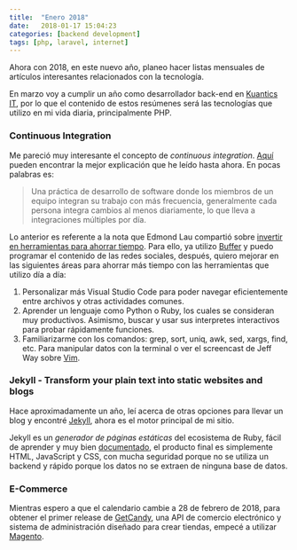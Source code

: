 ```yaml
---
title:  "Enero 2018"
date:   2018-01-17 15:04:23
categories: [backend development]
tags: [php, laravel, internet]
---
```

Ahora con 2018, en este nuevo año, planeo hacer listas mensuales de artículos interesantes relacionados con la tecnología.

En marzo voy a cumplir un año como desarrollador back-end en [Kuantics IT](http://www.kuantics.com/), por lo que el contenido de estos resúmenes será las tecnologías que utilizo en mi vida diaria, principalmente PHP.

### Continuous Integration

Me pareció muy interesante el concepto de _continuous integration_. [Aquí](https://martinfowler.com/articles/continuousIntegration.html) pueden encontrar la mejor explicación que he leído hasta ahora. En pocas palabras es:

> Una práctica de desarrollo de software donde los miembros de un equipo integran su trabajo con más frecuencia, generalmente cada persona integra cambios al menos diariamente, lo que lleva a integraciones múltiples por día. 

Lo anterior es referente a la nota que Edmond Lau compartió sobre [invertir en herramientas para ahorrar tiempo](http://www.effectiveengineer.com/blog/the-compounding-power-of-time-saving-tools). Para ello, ya utilizo [Buffer](https://buffer.com/app) y puedo programar el contenido de las redes sociales, después, quiero mejorar en las siguientes áreas para ahorrar más tiempo con las herramientas que utilizo día a día:

1. Personalizar más Visual Studio Code para poder navegar eficientemente entre archivos y otras actividades comunes.
2. Aprender un lenguaje como Python o Ruby, los cuales se consideran muy productivos. Asimismo, buscar y usar sus interpretes interactivos para probar rápidamente funciones.
3. Familiarizarme con los comandos: grep, sort, uniq, awk, sed, xargs, find, etc. Para manipular datos con la terminal o ver el screencast de Jeff Way sobre [Vim](https://laracasts.com/series/vim-mastery).


### Jekyll - Transform your plain text into static websites and blogs

Hace aproximadamente un año, leí acerca de otras opciones para llevar un blog y encontré [Jekyll](https://jekyllrb.com/), ahora es el motor principal de mi sitio. 

Jekyll es un _generador de páginas estáticas_ del ecosistema de Ruby, fácil de aprender y muy bien [documentado](https://jekyllrb.com/docs/home/), el producto final es simplemente HTML, JavaScript y CSS, con mucha seguridad porque no se utiliza un backend y rápido porque los datos no se extraen de ninguna base de datos.


### E-Commerce

Mientras espero a que el calendario cambie a 28 de febrero de 2018, para obtener el primer release de [GetCandy](https://getcandy.io/), una API de comercio electrónico y sistema de administración diseñado para crear tiendas, empecé a utilizar [Magento](https://magento.com/).

<!-- Todo: Falta compartir los articulos -->
<!-- Despues de leer demasiado sobre el tema, considero que es la mejor opción de sistemas open source que existen, además el stack que utiliza es de mi agrado porque es lo que he estado utilizando estos últimos años: *PHP, Zend Framework, PSR0-4, composer, HTML5, CSS3 (SASS), jQuery, Symfony, Apache, MySQL, Gulp y Twig*.  -->
